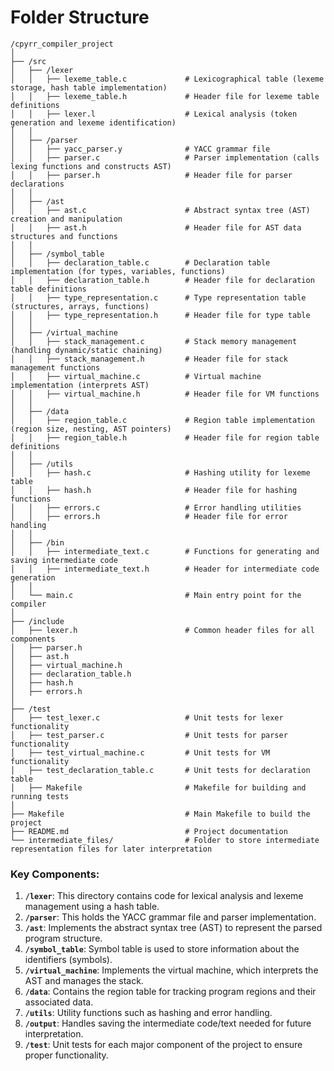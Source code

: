 # Folder Structure

```
/cpyrr_compiler_project
│
├── /src
│   ├── /lexer
│   │   ├── lexeme_table.c             # Lexicographical table (lexeme storage, hash table implementation)
│   │   ├── lexeme_table.h             # Header file for lexeme table definitions
│   │   ├── lexer.l                    # Lexical analysis (token generation and lexeme identification)
│   │
│   ├── /parser
│   │   ├── yacc_parser.y              # YACC grammar file
│   │   ├── parser.c                   # Parser implementation (calls lexing functions and constructs AST)
│   │   ├── parser.h                   # Header file for parser declarations
│   │
│   ├── /ast
│   │   ├── ast.c                      # Abstract syntax tree (AST) creation and manipulation
│   │   ├── ast.h                      # Header file for AST data structures and functions
│   │
│   ├── /symbol_table
│   │   ├── declaration_table.c        # Declaration table implementation (for types, variables, functions)
│   │   ├── declaration_table.h        # Header file for declaration table definitions
│   │   ├── type_representation.c      # Type representation table (structures, arrays, functions)
│   │   ├── type_representation.h      # Header file for type table
│   │
│   ├── /virtual_machine
│   │   ├── stack_management.c         # Stack memory management (handling dynamic/static chaining)
│   │   ├── stack_management.h         # Header file for stack management functions
│   │   ├── virtual_machine.c          # Virtual machine implementation (interprets AST)
│   │   ├── virtual_machine.h          # Header file for VM functions
│   │
│   ├── /data
│   │   ├── region_table.c             # Region table implementation (region size, nesting, AST pointers)
│   │   ├── region_table.h             # Header file for region table definitions
│   │
│   ├── /utils
│   │   ├── hash.c                     # Hashing utility for lexeme table
│   │   ├── hash.h                     # Header file for hashing functions
│   │   ├── errors.c                   # Error handling utilities
│   │   ├── errors.h                   # Header file for error handling
│   │
│   ├── /bin
│   │   ├── intermediate_text.c        # Functions for generating and saving intermediate code
│   │   ├── intermediate_text.h        # Header for intermediate code generation
│   │
│   └── main.c                         # Main entry point for the compiler
│
├── /include
│   ├── lexer.h                        # Common header files for all components
│   ├── parser.h
│   ├── ast.h
│   ├── virtual_machine.h
│   ├── declaration_table.h
│   ├── hash.h
│   ├── errors.h
│
├── /test
│   ├── test_lexer.c                   # Unit tests for lexer functionality
│   ├── test_parser.c                  # Unit tests for parser functionality
│   ├── test_virtual_machine.c         # Unit tests for VM functionality
│   ├── test_declaration_table.c       # Unit tests for declaration table
│   ├── Makefile                       # Makefile for building and running tests
│
├── Makefile                           # Main Makefile to build the project
├── README.md                          # Project documentation
└── intermediate_files/                # Folder to store intermediate representation files for later interpretation
```

### Key Components:

1. **`/lexer`**: This directory contains code for lexical analysis and lexeme management using a hash table.
2. **`/parser`**: This holds the YACC grammar file and parser implementation.
3. **`/ast`**: Implements the abstract syntax tree (AST) to represent the parsed program structure.
4. **`/symbol_table`**: Symbol table is used to store information about the identifiers (symbols).
5. **`/virtual_machine`**: Implements the virtual machine, which interprets the AST and manages the stack.
6. **`/data`**: Contains the region table for tracking program regions and their associated data.
7. **`/utils`**: Utility functions such as hashing and error handling.
8. **`/output`**: Handles saving the intermediate code/text needed for future interpretation.
9. **`/test`**: Unit tests for each major component of the project to ensure proper functionality.
